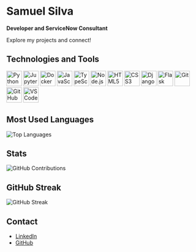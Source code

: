 # Samuel Silva

**Developer and ServiceNow Consultant**

Explore my projects and connect!

## Technologies and Tools

<p align="left">
  <img src="https://cdn.jsdelivr.net/gh/devicons/devicon/icons/python/python-original.svg" width="40" height="40" alt="Python"/>
  <img src="https://cdn.jsdelivr.net/gh/devicons/devicon/icons/jupyter/jupyter-original-wordmark.svg" width="40" height="40" alt="Jupyter Notebook"/>
  <img src="https://cdn.jsdelivr.net/gh/devicons/devicon/icons/docker/docker-original.svg" width="40" height="40" alt="Docker"/>
  <img src="https://cdn.jsdelivr.net/gh/devicons/devicon/icons/javascript/javascript-original.svg" width="40" height="40" alt="JavaScript"/>
  <img src="https://cdn.jsdelivr.net/gh/devicons/devicon/icons/typescript/typescript-original.svg" width="40" height="40" alt="TypeScript"/>
  <img src="https://cdn.jsdelivr.net/gh/devicons/devicon/icons/nodejs/nodejs-original.svg" width="40" height="40" alt="Node.js"/>
  <img src="https://cdn.jsdelivr.net/gh/devicons/devicon/icons/html5/html5-original.svg" width="40" height="40" alt="HTML5"/>
  <img src="https://cdn.jsdelivr.net/gh/devicons/devicon/icons/css3/css3-original.svg" width="40" height="40" alt="CSS3"/>
  <img src="https://cdn.jsdelivr.net/gh/devicons/devicon/icons/django/django-plain.svg" width="40" height="40" alt="Django"/>
  <img src="https://cdn.jsdelivr.net/gh/devicons/devicon/icons/flask/flask-original.svg" width="40" height="40" alt="Flask"/>
  <img src="https://cdn.jsdelivr.net/gh/devicons/devicon/icons/git/git-original.svg" width="40" height="40" alt="Git"/>
  <img src="https://cdn.jsdelivr.net/gh/devicons/devicon/icons/github/github-original.svg" width="40" height="40" alt="GitHub"/>
  <img src="https://cdn.jsdelivr.net/gh/devicons/devicon/icons/visualstudio/visualstudio-plain.svg" width="40" height="40" alt="VSCode"/>
</p>

## Most Used Languages

![Top Languages](https://github-readme-stats.vercel.app/api/top-langs/?username=samueldata&layout=compact&hide_border=true&theme=radical)

## Stats

![GitHub Contributions](https://github-readme-stats.vercel.app/api?username=samueldata&show_icons=true&hide_title=true&hide_border=true&count_private=true&include_all_commits=true&theme=radical)

## GitHub Streak

![GitHub Streak](https://github-readme-streak-stats.herokuapp.com/?user=samueldata&hide_border=true&theme=radical)


## Contact

- [LinkedIn](https://www.linkedin.com/in/samuells/)
- [GitHub](https://github.com/samueldata)
